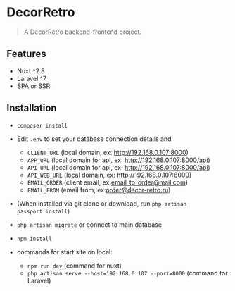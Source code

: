 # DecorRetro

> A DecorRetro backend-frontend project.

## Features

- Nuxt ^2.8
- Laravel ^7
- SPA or SSR

## Installation

- `composer install`
- Edit `.env` to set your database connection details and
  - `CLIENT_URL` (local domain, ex: http://192.168.0.107:8000)
  - `APP_URL` (local domain for api, ex: http://192.168.0.107:8000/api)
  - `API_URL` (local domain for api, ex: http://192.168.0.107:8000/api)
  - `API_WEB_URL` (local domain, ex: http://192.168.0.107:8000)
  - `EMAIL_ORDER` (client email, ex:email_to_order@mail.com)
  - `EMAIL_FROM` (email from, ex:order@decor-retro.ru)

- (When installed via git clone or download, run `php artisan passport:install`)
- `php artisan migrate` or connect to main database
- `npm install`
  
- commands for start site on local:
    - `npm run dev` (command for nuxt)
    - `php artisan serve --host=192.168.0.107 --port=8000` (command for Laravel)

